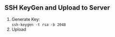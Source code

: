## SSH KeyGen and Upload to Server

  1. Generate Key:  
    ```ssh-keygen -t rsa -b 2048```
  1. Upload
